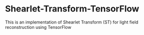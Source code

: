 # Shearlet-Transform-TensorFlow
This is an implementation of Shearlet Transform (ST) for light field reconstruction using TensorFlow
